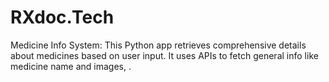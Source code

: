 # RXdoc.Tech
 Medicine Info System:  This Python app retrieves comprehensive details about medicines based on user input. It uses APIs to fetch general info like medicine name and images, .

